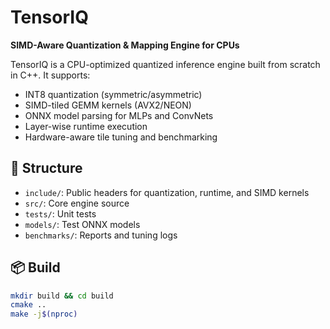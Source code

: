 # TensorIQ
**SIMD-Aware Quantization & Mapping Engine for CPUs**

TensorIQ is a CPU-optimized quantized inference engine built from scratch in C++. It supports:
- INT8 quantization (symmetric/asymmetric)
- SIMD-tiled GEMM kernels (AVX2/NEON)
- ONNX model parsing for MLPs and ConvNets
- Layer-wise runtime execution
- Hardware-aware tile tuning and benchmarking

## 🧱 Structure

- `include/`: Public headers for quantization, runtime, and SIMD kernels
- `src/`: Core engine source
- `tests/`: Unit tests
- `models/`: Test ONNX models
- `benchmarks/`: Reports and tuning logs

## 📦 Build

```bash
mkdir build && cd build
cmake ..
make -j$(nproc)
